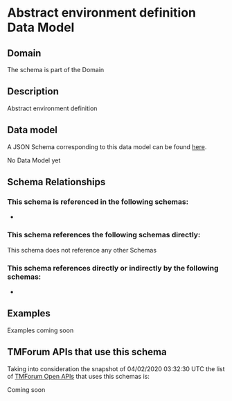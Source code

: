 # Abstract environment definition Data Model

## Domain

The  schema is part of the  Domain

## Description

Abstract environment definition

## Data model

A JSON Schema corresponding to this data model can be found
[here](https://github.com/tmforum-rand/schemas/blob/candidates/Common/AbstractEnvironmentDefinition.schema.json).

No Data Model yet

## Schema Relationships

### This schema is referenced in the following schemas:

-

### This schema references the following schemas directly:

This schema does not reference any other Schemas

### This schema references directly or indirectly by the following schemas:

-



## Examples

Examples coming soon

## TMForum APIs that use this schema

Taking into consideration the snapshot of 04/02/2020 03:32:30 UTC the list of [TMForum Open APIs](https://www.tmforum.org/open-apis/) that uses this schemas is:

Coming soon